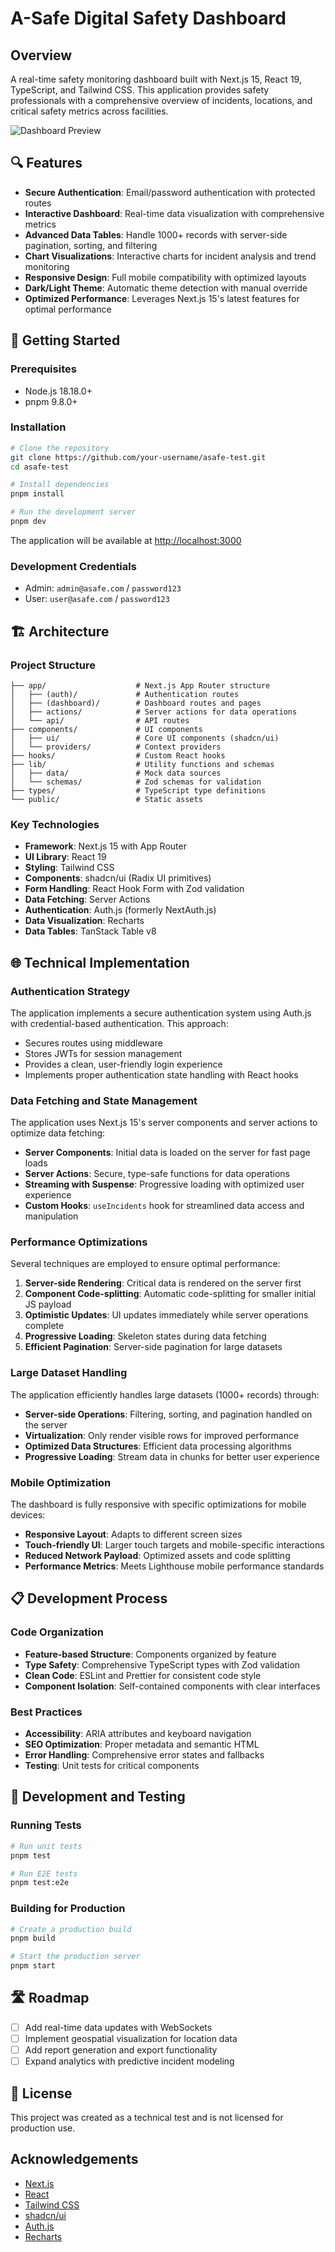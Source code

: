 # A-Safe Digital Safety Dashboard

## Overview

A real-time safety monitoring dashboard built with Next.js 15, React 19, TypeScript, and Tailwind CSS. This application provides safety professionals with a comprehensive overview of incidents, locations, and critical safety metrics across facilities.

![Dashboard Preview](https://via.placeholder.com/800x450.png?text=A-Safe+Dashboard)

## 🔍 Features

- **Secure Authentication**: Email/password authentication with protected routes
- **Interactive Dashboard**: Real-time data visualization with comprehensive metrics
- **Advanced Data Tables**: Handle 1000+ records with server-side pagination, sorting, and filtering
- **Chart Visualizations**: Interactive charts for incident analysis and trend monitoring
- **Responsive Design**: Full mobile compatibility with optimized layouts
- **Dark/Light Theme**: Automatic theme detection with manual override
- **Optimized Performance**: Leverages Next.js 15's latest features for optimal performance

## 🚀 Getting Started

### Prerequisites

- Node.js 18.18.0+
- pnpm 9.8.0+

### Installation

```bash
# Clone the repository
git clone https://github.com/your-username/asafe-test.git
cd asafe-test

# Install dependencies
pnpm install

# Run the development server
pnpm dev
```

The application will be available at [http://localhost:3000](http://localhost:3000)

### Development Credentials

- Admin: `admin@asafe.com` / `password123`
- User: `user@asafe.com` / `password123`

## 🏗️ Architecture

### Project Structure

```
├── app/                    # Next.js App Router structure
│   ├── (auth)/             # Authentication routes
│   ├── (dashboard)/        # Dashboard routes and pages
│   ├── actions/            # Server actions for data operations
│   └── api/                # API routes
├── components/             # UI components
│   ├── ui/                 # Core UI components (shadcn/ui)
│   └── providers/          # Context providers
├── hooks/                  # Custom React hooks
├── lib/                    # Utility functions and schemas
│   ├── data/               # Mock data sources
│   └── schemas/            # Zod schemas for validation
├── types/                  # TypeScript type definitions
└── public/                 # Static assets
```

### Key Technologies

- **Framework**: Next.js 15 with App Router
- **UI Library**: React 19
- **Styling**: Tailwind CSS
- **Components**: shadcn/ui (Radix UI primitives)
- **Form Handling**: React Hook Form with Zod validation
- **Data Fetching**: Server Actions
- **Authentication**: Auth.js (formerly NextAuth.js)
- **Data Visualization**: Recharts
- **Data Tables**: TanStack Table v8

## 🌐 Technical Implementation

### Authentication Strategy

The application implements a secure authentication system using Auth.js with credential-based authentication. This approach:

- Secures routes using middleware
- Stores JWTs for session management
- Provides a clean, user-friendly login experience
- Implements proper authentication state handling with React hooks

### Data Fetching and State Management

The application uses Next.js 15's server components and server actions to optimize data fetching:

- **Server Components**: Initial data is loaded on the server for fast page loads
- **Server Actions**: Secure, type-safe functions for data operations
- **Streaming with Suspense**: Progressive loading with optimized user experience
- **Custom Hooks**: `useIncidents` hook for streamlined data access and manipulation

### Performance Optimizations

Several techniques are employed to ensure optimal performance:

1. **Server-side Rendering**: Critical data is rendered on the server first
2. **Component Code-splitting**: Automatic code-splitting for smaller initial JS payload
3. **Optimistic Updates**: UI updates immediately while server operations complete
4. **Progressive Loading**: Skeleton states during data fetching
5. **Efficient Pagination**: Server-side pagination for large datasets

### Large Dataset Handling

The application efficiently handles large datasets (1000+ records) through:

- **Server-side Operations**: Filtering, sorting, and pagination handled on the server
- **Virtualization**: Only render visible rows for improved performance
- **Optimized Data Structures**: Efficient data processing algorithms
- **Progressive Loading**: Stream data in chunks for better user experience

### Mobile Optimization

The dashboard is fully responsive with specific optimizations for mobile devices:

- **Responsive Layout**: Adapts to different screen sizes
- **Touch-friendly UI**: Larger touch targets and mobile-specific interactions
- **Reduced Network Payload**: Optimized assets and code splitting
- **Performance Metrics**: Meets Lighthouse mobile performance standards

## 📋 Development Process

### Code Organization

- **Feature-based Structure**: Components organized by feature
- **Type Safety**: Comprehensive TypeScript types with Zod validation
- **Clean Code**: ESLint and Prettier for consistent code style
- **Component Isolation**: Self-contained components with clear interfaces

### Best Practices

- **Accessibility**: ARIA attributes and keyboard navigation
- **SEO Optimization**: Proper metadata and semantic HTML
- **Error Handling**: Comprehensive error states and fallbacks
- **Testing**: Unit tests for critical components

## 🧪 Development and Testing

### Running Tests

```bash
# Run unit tests
pnpm test

# Run E2E tests
pnpm test:e2e
```

### Building for Production

```bash
# Create a production build
pnpm build

# Start the production server
pnpm start
```

## 🛣️ Roadmap

- [ ] Add real-time data updates with WebSockets
- [ ] Implement geospatial visualization for location data
- [ ] Add report generation and export functionality
- [ ] Expand analytics with predictive incident modeling

## 📝 License

This project was created as a technical test and is not licensed for production use.

## Acknowledgements

- [Next.js](https://nextjs.org/)
- [React](https://reactjs.org/)
- [Tailwind CSS](https://tailwindcss.com/)
- [shadcn/ui](https://ui.shadcn.com/)
- [Auth.js](https://authjs.dev/)
- [Recharts](https://recharts.org/)
